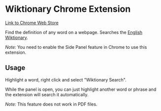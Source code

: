 # Wiktionary Chrome Extension

[Link to Chrome Web Store](https://chrome.google.com/webstore/detail/wiktionary/cgeoeehlcbijkefhlmcnoahlelccfndj)

Find the definition of any word on a webpage. Searches the [English Wiktionary](https://en.wiktionary.org).

_Note:_ You need to enable the Side Panel feature in Chrome to use this extension.

## Usage
Highlight a word, right click and select "Wiktionary Search".

While the panel is open, you can just highlight another word or phrase and the extension will search it automatically.

_Note:_ This feature does not work in PDF files.
